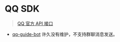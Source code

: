 # QQ SDK

> [QQ 官方 API 接口](https://bot.q.qq.com/wiki/develop/api-v2/dev-prepare/error-trace/websocket.html)

- [qq-guide-bot](https://www.npmjs.com/package/qq-guild-bot) 许久没有维护，不支持群聊消息发送。
